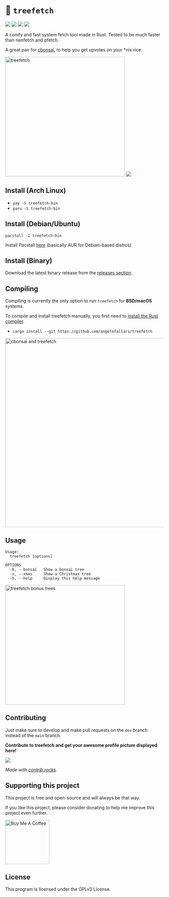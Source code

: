 # 🌲 `treefetch`

<img src="https://img.shields.io/github/v/release/angelofallars/treefetch?display_name=tag&color=1A90D2"> <img src="https://img.shields.io/github/stars/angelofallars/treefetch?label=stars&color=C3B640"> <img src="https://img.shields.io/github/issues/angelofallars/treefetch?color=87599A"> <img src="https://img.shields.io/github/downloads/angelofallars/treefetch/total?label=downloads&logo=github&color=6EA340"> 

A comfy and fast system fetch tool made in Rust. Tested to be much faster than neofetch and pfetch.

A great pair for [cbonsai](https://gitlab.com/jallbrit/cbonsai), to help you get upvotes on your \*nix rice.

<img src="https://user-images.githubusercontent.com/39676098/145780007-f612ceff-7414-4bbe-af14-e2d48004ed9d.png" alt="treefetch" width=380px>

<img src="https://repology.org/badge/vertical-allrepos/treefetch.svg">


## Install (Arch Linux)

- `yay -S treefetch-bin`
- `paru -S treefetch-bin`

## Install (Debian/Ubuntu)

`pacstall -I treefetch-bin`

Install Pacstall [here](https://github.com/pacstall/pacstall) (basically AUR for Debian-based distros)

## Install (Binary)

Download the latest binary release from the [releases section](https://github.com/angelofallars/treefetch/releases).

## Compiling

Compiling is currently the only option to run `treefetch` for **BSD/macOS** systems.

To compile and install treefetch manually, you first need to [install the Rust
compiler](https://www.rust-lang.org/tools/install).

- `cargo install --git https://github.com/angelofallars/treefetch`

<img src="https://user-images.githubusercontent.com/39676098/145779840-59f1d0ef-7577-408c-a9fb-ce93b262c7df.png" alt="cbonsai and treefetch" width=600px>

## Usage

```
Usage:
  treefetch [options]

OPTIONS
  -b, --bonsai   Show a bonsai tree
  -x, --xmas     Show a Christmas tree
  -h, --help     Display this help message
```

<img src="https://user-images.githubusercontent.com/39676098/149612115-2a02d617-d70a-4eed-bcce-2dd590698ea1.png" alt="treefetch bonus trees" width=380px>

## Contributing

Just make sure to develop and make pull requests on the `dev` branch instead of
the `main` branch.

**Contribute to treefetch and get your awesome profile picture displayed here!**

<a href="https://github.com/angelofallars/treefetch/graphs/contributors">
  <img src="https://contrib.rocks/image?repo=angelofallars/treefetch" />
</a>

*Made with [contrib.rocks](https://contrib.rocks).*

## Supporting this project

This project is free and open-source and will always be that way.

If you like this project, please consider donating to help me improve this project even further.

<a href="https://www.buymeacoffee.com/angelofallaria" target="_blank"><img src="https://cdn.buymeacoffee.com/buttons/default-orange.png" alt="Buy Me A Coffee" width="140"></a>

## License

This program is licensed under the GPLv3 License.
